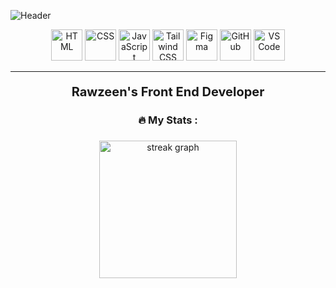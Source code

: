 ![Header](https://github.com/um-xair/html-css-js-personal-portfolio-dark-light-mode/blob/6c303c730884a86883e53713faa7c948430b1403/images/UM-XAIR.png)

<div align="center">
  <img src="https://img.shields.io/badge/HTML-%23E34F26.svg?&style=for-the-badge&logo=html5&logoColor=white" alt="HTML" height="50" />
  <img src="https://img.shields.io/badge/CSS-%231572B6.svg?&style=for-the-badge&logo=css3&logoColor=white" alt="CSS" height="50" />
  <img src="https://img.shields.io/badge/JavaScript-%23F7DF1E.svg?&style=for-the-badge&logo=javascript&logoColor=black" alt="JavaScript" height="50" />
  <img src="https://img.shields.io/badge/TailwindCSS-%2306B6D4.svg?&style=for-the-badge&logo=tailwind-css&logoColor=white" alt="Tailwind CSS" height="50" />
  <img src="https://img.shields.io/badge/Figma-%23F24E1E.svg?&style=for-the-badge&logo=figma&logoColor=white&color=f76e5f" alt="Figma" height="50" />
  <img src="https://img.shields.io/badge/GitHub-%23181717.svg?&style=for-the-badge&logo=github&logoColor=white" alt="GitHub" height="50" />
  <img src="https://img.shields.io/badge/VS%20Code-%23007ACC.svg?&style=for-the-badge&logo=visual-studio-code&logoColor=white" alt="VS Code" height="50" />
</div>

<hr>

<p align="center" style="font-weight: bold; font-size: 20px;"><b>Rawzeen's Front End Developer</b></p>

<h3 align="center">🔥   My Stats :</h3>

###

<div align="center">
  <img src="https://streak-stats.demolab.com?user=um-xair&locale=en&mode=daily&theme=dark&hide_border=false&border_radius=5&order=3" height="220" alt="streak graph" />
</div>

